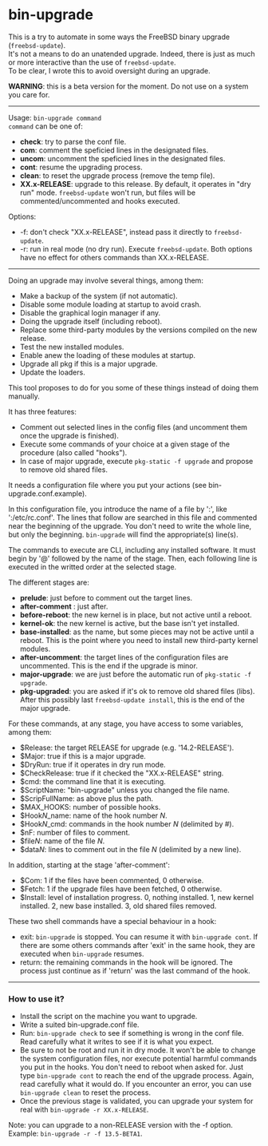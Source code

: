 # bin-upgrade

This is a try to automate in some ways the FreeBSD binary upgrade (`freebsd-update`).  
It's not a means to do an unatended upgrade.
Indeed, there is just as much or more interactive than the use of `freebsd-update`.  
To be clear, I wrote this to avoid oversight during an upgrade.

**WARNING**: this is a beta version for the moment. Do not use on a system you care for.

---------------------------------
Usage: `bin-upgrade command`  
`command` can be one of:  
* **check**: try to parse the conf file.  
* **com**: comment the speficied lines in the designated files.  
* **uncom**: uncomment the speficied lines in the designated files.  
* **cont**: resume the upgrading process.  
* **clean**: to reset the upgrade process (remove the temp file).  
* **XX.x-RELEASE**: upgrade to this release. By default, it operates
      in "dry run" mode. `freebsd-update` won't run, but files will be
      commented/uncommented and hooks executed.
  
Options:
* -f: don't check "XX.x-RELEASE", instead pass it directly to `freebsd-update`. 
* -r: run in real mode (no dry run). Execute `freebsd-update`.
Both options have no effect for others commands than XX.x-RELEASE.
---------------------------------  

Doing an upgrade may involve several things, among them: 
- Make a backup of the system (if not automatic).
- Disable some module loading at startup to avoid crash.
- Disable the graphical login manager if any.
- Doing the upgrade itself (including reboot).
- Replace some third-party modules by the versions compiled on the new release.
- Test the new installed modules.
- Enable anew the loading of these modules at startup.
- Upgrade all pkg if this is a major upgrade.
- Update the loaders.

This tool proposes to do for you some of these things instead of doing them manually.  

It has three features:
- Comment out selected lines in the config files (and uncomment them once the upgrade is finished).
- Execute some commands of your choice at a given stage of the procedure (also called "hooks").
- In case of major upgrade, execute `pkg-static -f upgrade` and propose to remove old shared files.

It needs a configuration file where you put your actions (see bin-upgrade.conf.example).  

In this configuration file, you introduce the name of a file by ':', like ':/etc/rc.conf'.
The lines that follow are searched in this file and commented near the beginning of the upgrade. You don't need to write the whole line, but only the beginning. `bin-upgrade` will find the appropriate(s) line(s).  

The commands to execute are CLI, including any installed software. It must begin by '@' followed by the name of the stage. Then, each following line is executed in the writted order at the selected stage.  

The different stages are:  
- **prelude**: just before to comment out the target lines.
- **after-comment** : just after.
- **before-reboot**: the new kernel is in place, but not active until a reboot.
- **kernel-ok**: the new kernel is active, but the base isn't yet installed.
- **base-installed**: as the name, but some pieces may not be active until a reboot. This is the point where you need to install new third-party kernel modules.
- **after-uncomment**: the target lines of the configuration files are uncommented. This is the end if the upgrade is minor.
- **major-upgrade**: we are just before the automatic run of `pkg-static -f upgrade`.
- **pkg-upgraded**: you are asked if it's ok to remove old shared files (libs). After this possibly last `freebsd-update install`, this is the end of the major upgrade.

For these commands, at any stage, you have access to some variables, among them:
- $Release: the target RELEASE for upgrade (e.g. '14.2-RELEASE').
- $Major: true if this is a major upgrade.
- $DryRun: true if it operates in dry run mode.
- $CheckRelease: true if it checked the "XX.x-RELEASE" string.
- $cmd: the command line that it is executing.
- $ScriptName: "bin-upgrade" unless you changed the file name.
- $ScripFullName: as above plus the path.
- $MAX_HOOKS: number of possible hooks.
- $Hook*N*_name: name of the hook number *N*.
- $Hook*N*_cmd: commands in the hook number *N* (delimited by #).
- $nF: number of files to comment.
- $file*N*: name of the file *N*.
- $data*N*: lines to comment out in the file *N* (delimited by a new line).

In addition, starting at the stage 'after-comment':
- $Com: 1 if the files have been commented, 0 otherwise.
- $Fetch: 1 if the upgrade files have been fetched, 0 otherwise.
- $Install: level of installation progress. 0, nothing installed. 1, new kernel installed. 2, new base installed. 3, old shared files removed.

These two shell commands have a special behaviour in a hook:
- exit: `bin-upgrade` is stopped. You can resume it with `bin-upgrade cont`. If there are some others commands after 'exit' in the same hook, they are executed when `bin-upgrade` resumes.
- return: the remaining commands in the hook will be ignored. The process just continue as if 'return' was the last command of the hook.
-----------------
### How to use it?

- Install the script on the machine you want to upgrade.
- Write a suited bin-upgrade.conf file.
- Run: `bin-upgrade check` to see if something is wrong in the conf file. Read carefully what it writes to see if it is what you expect.
- Be sure to not be root and run it in dry mode. It won't be able to change the system configuration files, nor execute potential harmful commands you put in the hooks. You don't need to reboot when asked for. Just type `bin-upgrade cont` to reach the end of the upgrade process. Again, read carefully what it would do. If you encounter an error, you can use `bin-upgrade clean` to reset the process.
- Once the previous stage is validated, you can upgrade your system for real with `bin-upgrade -r XX.x-RELEASE`.

Note: you can upgrade to a non-RELEASE version with the -f option. Example: `bin-upgrade -r -f 13.5-BETA1`.


